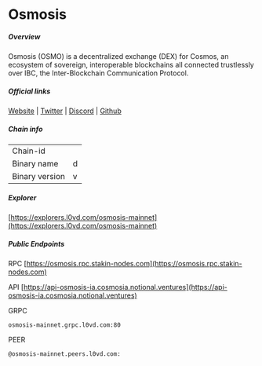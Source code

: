 # Osmosis


##### Overview
Osmosis (OSMO) is a decentralized exchange (DEX) for Cosmos, an ecosystem of sovereign, interoperable blockchains all connected trustlessly over IBC, the Inter-Blockchain Communication Protocol.


##### Official links
[Website](https://osmosis.zone) | [Twitter](https://twitter.com/osmosiszone) | [Discord](https://discord.gg/osmosis) | [Github](https://github.com/osmosis-labs)

##### Chain info

|  |  |
| ------ | ------ |
| Chain-id |  |
| Binary name | d |
| Binary version | v |

##### Explorer
[https://explorers.l0vd.com/osmosis-mainnet](https://explorers.l0vd.com/osmosis-mainnet)

##### Public Endpoints
RPC
[https://osmosis.rpc.stakin-nodes.com](https://osmosis.rpc.stakin-nodes.com)

API
[https://api-osmosis-ia.cosmosia.notional.ventures](https://api-osmosis-ia.cosmosia.notional.ventures)

GRPC
```
osmosis-mainnet.grpc.l0vd.com:80
```

PEER
```
@osmosis-mainnet.peers.l0vd.com:
```
